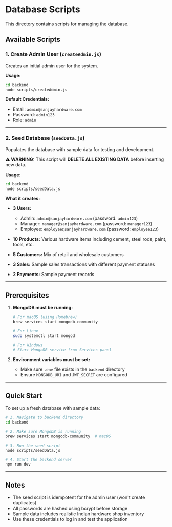 # Database Scripts

This directory contains scripts for managing the database.

## Available Scripts

### 1. Create Admin User (`createAdmin.js`)

Creates an initial admin user for the system.

**Usage:**
```bash
cd backend
node scripts/createAdmin.js
```

**Default Credentials:**
- Email: `admin@sanjayhardware.com`
- Password: `admin123`
- Role: `admin`

---

### 2. Seed Database (`seedData.js`)

Populates the database with sample data for testing and development.

**⚠️ WARNING:** This script will **DELETE ALL EXISTING DATA** before inserting new data.

**Usage:**
```bash
cd backend
node scripts/seedData.js
```

**What it creates:**
- **3 Users:**
  - Admin: `admin@sanjayhardware.com` (password: `admin123`)
  - Manager: `manager@sanjayhardware.com` (password: `manager123`)
  - Employee: `employee@sanjayhardware.com` (password: `employee123`)

- **10 Products:** Various hardware items including cement, steel rods, paint, tools, etc.

- **5 Customers:** Mix of retail and wholesale customers

- **3 Sales:** Sample sales transactions with different payment statuses

- **2 Payments:** Sample payment records

---

## Prerequisites

1. **MongoDB must be running:**
   ```bash
   # For macOS (using Homebrew)
   brew services start mongodb-community
   
   # For Linux
   sudo systemctl start mongod
   
   # For Windows
   # Start MongoDB service from Services panel
   ```

2. **Environment variables must be set:**
   - Make sure `.env` file exists in the `backend` directory
   - Ensure `MONGODB_URI` and `JWT_SECRET` are configured

---

## Quick Start

To set up a fresh database with sample data:

```bash
# 1. Navigate to backend directory
cd backend

# 2. Make sure MongoDB is running
brew services start mongodb-community  # macOS

# 3. Run the seed script
node scripts/seedData.js

# 4. Start the backend server
npm run dev
```

---

## Notes

- The seed script is idempotent for the admin user (won't create duplicates)
- All passwords are hashed using bcrypt before storage
- Sample data includes realistic Indian hardware shop inventory
- Use these credentials to log in and test the application

